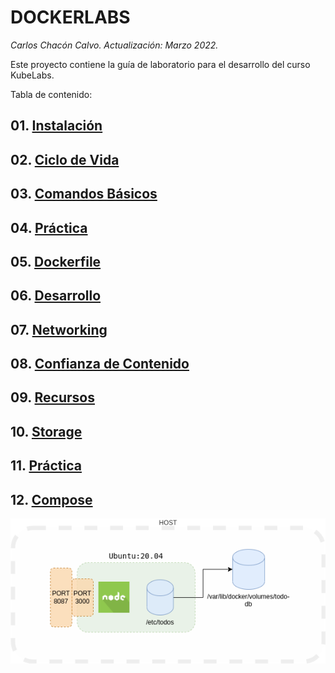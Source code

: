 # DOCKERLABS <!-- omit in TOC -->
*Carlos Chacón Calvo. Actualización: Marzo 2022.*


Este proyecto contiene la guía de laboratorio para el desarrollo del curso KubeLabs. <!-- omit in TOC -->

Tabla de contenido:

## 01. [Instalación](/01%20Instalacion.md)
## 02. [Ciclo de Vida](/02%20Ciclo%20de%20Vida.md)
## 03. [Comandos Básicos](/03%20Comandos.md)
## 04. [Práctica](/04%20Practica.md)
## 05. [Dockerfile](/05%20Dockerfile.md)
## 06. [Desarrollo](/06%20Desarrollando.md)
## 07. [Networking](/07%20Networking.md)
## 08. [Confianza de Contenido](/08%20Confianza.md)
## 09. [Recursos](/09%20Recursos.md)
## 10. [Storage](/10%20Storage.md)
## 11. [Práctica](/11.%20Practica.md)
## 12. [Compose](/12.Compose.md)





![docker](https://raw.githubusercontent.com/cachac/dockerlabs/main/static/assets/img/base-node.png)

